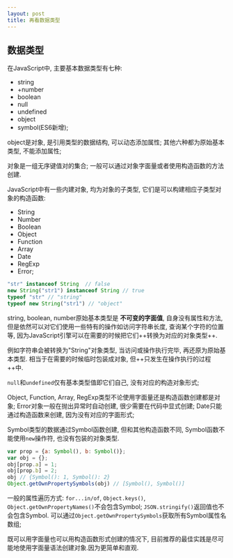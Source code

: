```yaml
---
layout: post
title: 再看数据类型
---
```

## 数据类型
在JavaScript中, 主要基本数据类型有七种:

+ string
+ +number
+ boolean
+ null
+ undefined
+ object
+ symbol(ES6新增);

object是对象, 是引用类型的数据结构, 可以动态添加属性; 其他六种都为原始基本类型, 不能添加属性;

对象是一组无序键值对的集合; 一般可以通过对象字面量或者使用构造函数的方法创建. 

JavaScript中有一些内建对象, 均为对象的子类型, 它们是可以构建相应子类型对象的构造函数:

+ String
+ Number
+ Boolean
+ Object
+ Function
+ Array
+ Date
+ RegExp
+ Error; 

```javascript
"str" instanceof String  // false
new String("str1") instanceof String // true
typeof "str" // "string"
typeof new String("str1") // "object"
```
string, boolean, number原始基本类型是
**不可变的字面值**, 自身没有属性和方法, 但是依然可以对它们使用一些特有的操作如访问字符串长度, 查询某个字符的位置等, 因为JavaScript引擎可以在需要的时候把它们++转换为对应的对象类型++.

例如字符串会被转换为"String"对象类型, 当访问或操作执行完毕, 再还原为原始基本类型. 相当于在需要的时候临时包装成对象, 但++只发生在操作执行的过程++中.

`null`和`undefined`仅有基本类型值即它们自己, 没有对应的构造对象形式;

Object, Function, Array, RegExp类型不论使用字面量还是构造函数创建都是对象;
Error对象一般在抛出异常时自动创建, 很少需要在代码中显式创建;
Date只能通过构造函数来创建, 因为没有对应的字面形式;

Symbol类型的数据通过Symbol函数创建, 但和其他构造函数不同, Symbol函数不能使用`new`操作符, 也没有包装的对象类型.
```javascript
var prop = {a: Symbol(), b: Symbol()};
var obj = {};
obj[prop.a] = 1;
obj[prop.b] = 2;
obj // {Symbol(): 1, Symbol(): 2}
Object.getOwnPropertySymbols(obj) // [Symbol(), Symbol()]
```
一般的属性遍历方式: `for...in/of`, `Object.keys()`, `Object.getOwnPropertyNames()`不会包含Symbol; `JSON.stringify()`返回值也不会包含Symbol. 可以通过`Object.getOwnPropertySymbols`获取所有Symbol属性名数组;

既可以用字面量也可以用构造函数形式创建的情况下, 目前推荐的最佳实践是尽可能地使用字面量语法创建对象.因为更简单和直观.